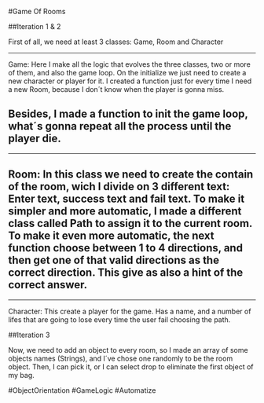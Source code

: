 #Game Of Rooms

##Iteration 1 & 2

First of all, we need at least 3 classes: Game, Room and Character

----
Game: Here I make all the logic that evolves the three classes, two or more of them, and also the game loop.
On the initialize we just need to create a new character or player for it. I created a function just for every time I need a new Room, because I don´t know when the player is gonna miss. 

Besides, I made a function to init the game loop, what´s gonna repeat all the process until the player die.
---
---
Room: In this class we need to create the contain of the room, wich I divide on 3 different text: Enter text, success text and fail text. To make it simpler and more automatic, I made a different class called Path to assign it to the current room. To make it even more automatic, the next function choose between 1 to 4 directions, and then get one of that valid directions as the correct direction. This give as also a hint of the correct answer.
---
---
Character: This create a player for the game. Has a name, and a number of lifes that are going to lose every time the user fail choosing the path.

##Iteration 3

Now, we need to add an object to every room, so I made an array of some objects names (Strings), and I´ve chose one randomly to be the room object. Then, I can pick it, or I can select drop to eliminate the first object of my bag.

#ObjectOrientation #GameLogic #Automatize